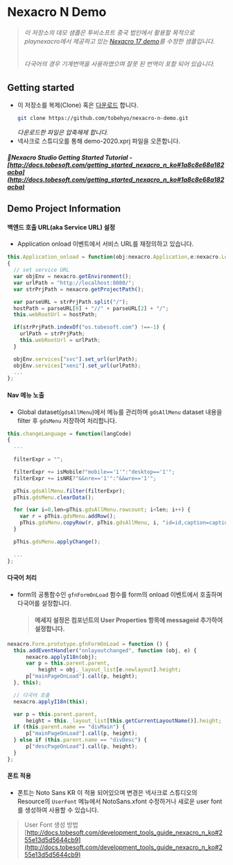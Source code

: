 # Nexacro N Demo
> ###### 이 저장소의 데모 샘플은 투비소프트 중국 법인에서 활용할 목적으로 playnexacro에서 제공하고 있는 [Nexacro 17 demo](https://demo.nexacroplatform.com/)를 수정한 샘플입니다.
> ###### 다국어의 경우 기계번역을 사용하였으며 잘못 된 번역이 포함 되어 있습니다.

## Getting started

- 이 저장소를 복제(Clone) 혹은 [다운로드](https://github.com/tobehyo/nexacro-n-demo/archive/refs/heads/main.zip) 합니다.       
   ``` bash
   git clone https://github.com/tobehyo/nexacro-n-demo.git
   ```
   *다운로드한 파일은 압축해제 합니다.*
- 넥사크로 스튜디오를 통해 demo-2020.xprj 파일을 오픈합니다.
##### 🌠Nexacro Studio Getting Started Tutorial - [http://docs.tobesoft.com/getting_started_nexacro_n_ko#1a8c8e68a182acba](http://docs.tobesoft.com/getting_started_nexacro_n_ko#1a8c8e68a182acba)

## Demo Project Information

#### 백엔드 호출 URL(aka Service URL) 설정
- Application onload 이벤트에서 서비스 URL를 재정의하고 있습니다.
``` js
this.Application_onload = function(obj:nexacro.Application,e:nexacro.LoadEventInfo)
{
  // set service URL 
  var objEnv = nexacro.getEnvironment();	
  var urlPath = "http://localhost:8080/";	
  var strPrjPath = nexacro.getProjectPath();

  var parseURL = strPrjPath.split("/");
  hostPath = parseURL[0] + "//" + parseURL[2] + "/";
  this.webRootUrl = hostPath;

  if(strPrjPath.indexOf("os.tobesoft.com") !==-1) {
    urlPath = strPrjPath;
    this.webRootUrl = urlPath;
  }

  objEnv.services["svc"].set_url(urlPath); 	
  objEnv.services["xeni"].set_url(urlPath);  
  ...
};
```

#### Nav 메뉴 노출
- Global dataset(`gdsAllMenu`)에서 메뉴를 관리하며 `gdsAllMenu` dataset 내용을 filter 후 `gdsMenu` 저장하여 처리합니다.
``` js
this.changeLanguage = function(langCode)
{
  ...
  
  filterExpr = "";

  filterExpr += isMobile?"mobile=='1'":"desktop=='1'";
  filterExpr += isNRE?"&&nre=='1'":"&&wre=='1'";

  pThis.gdsAllMenu.filter(filterExpr);
  pThis.gdsMenu.clearData();

  for (var i=0,len=pThis.gdsAllMenu.rowcount; i<len; i++) {
    var r = pThis.gdsMenu.addRow();
    pThis.gdsMenu.copyRow(r, pThis.gdsAllMenu, i, "id=id,caption=caption_"+langCode+",level=level,upid=upid,url=url");
  }

  pThis.gdsMenu.applyChange();
  
  ...
};
```

#### 다국어 처리
- form의 공통함수인 `gfnFormOnLoad` 함수를 form의 onload 이벤트에서 호출하며 다국어를 설정합니다.
  > #### 메세지 설정은 컴포넌트의 User Properties 항목에 messageid 추가하여 설정합니다.
``` js
nexacro.Form.prototype.gfnFormOnLoad = function () {
  this.addEventHandler("onlayoutchanged", function (obj, e) {
      nexacro.applyI18n(obj);
      var p = this.parent.parent,
          height = obj._layout_list[e.newlayout].height;
      p["mainPageOnLoad"].call(p, height);
  }, this);

  // 다국어 호출
  nexacro.applyI18n(this);

  var p = this.parent.parent,
      height = this._layout_list[this.getCurrentLayoutName()].height;
  if (this.parent.name == "divMain") {
      p["mainPageOnLoad"].call(p, height);
  } else if (this.parent.name == "divDesc") {
      p["descPageOnLoad"].call(p, height);
  }
};
```

#### 폰트 적용
- 폰트는 Noto Sans KR 이 적용 되어있으며 변경은 넥사크로 스튜디오의 Resource의 `UserFont` 메뉴에서 NotoSans.xfont 수정하거나 새로운 user font 를 생성하여 사용할 수 있습니다.  
> User Font 생성 방법 [http://docs.tobesoft.com/development_tools_guide_nexacro_n_ko#255e13d5d5644cb9](http://docs.tobesoft.com/development_tools_guide_nexacro_n_ko#255e13d5d5644cb9)
